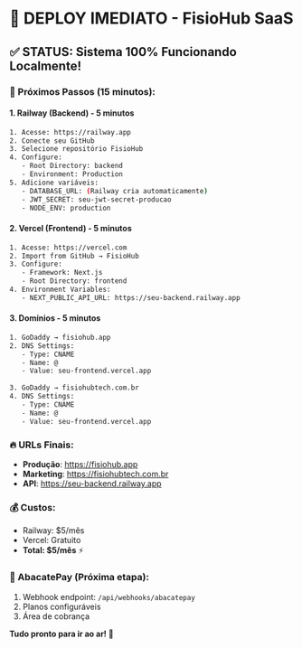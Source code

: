 # 🚀 DEPLOY IMEDIATO - FisioHub SaaS

## ✅ STATUS: Sistema 100% Funcionando Localmente!

### 🎯 Próximos Passos (15 minutos):

#### 1. **Railway (Backend) - 5 minutos**
```bash
1. Acesse: https://railway.app
2. Conecte seu GitHub
3. Selecione repositório FisioHub
4. Configure:
   - Root Directory: backend
   - Environment: Production
5. Adicione variáveis:
   - DATABASE_URL: (Railway cria automaticamente)
   - JWT_SECRET: seu-jwt-secret-producao
   - NODE_ENV: production
```

#### 2. **Vercel (Frontend) - 5 minutos**
```bash
1. Acesse: https://vercel.com
2. Import from GitHub → FisioHub
3. Configure:
   - Framework: Next.js
   - Root Directory: frontend
4. Environment Variables:
   - NEXT_PUBLIC_API_URL: https://seu-backend.railway.app
```

#### 3. **Domínios - 5 minutos**
```bash
1. GoDaddy → fisiohub.app
2. DNS Settings:
   - Type: CNAME
   - Name: @
   - Value: seu-frontend.vercel.app
   
3. GoDaddy → fisiohubtech.com.br  
4. DNS Settings:
   - Type: CNAME
   - Name: @
   - Value: seu-frontend.vercel.app
```

### 🔥 URLs Finais:
- **Produção**: https://fisiohub.app
- **Marketing**: https://fisiohubtech.com.br
- **API**: https://seu-backend.railway.app

### 💰 Custos:
- Railway: $5/mês
- Vercel: Gratuito
- **Total: $5/mês** ⚡

### 📱 AbacatePay (Próxima etapa):
1. Webhook endpoint: `/api/webhooks/abacatepay`
2. Planos configuráveis
3. Área de cobrança

**Tudo pronto para ir ao ar! 🚀**